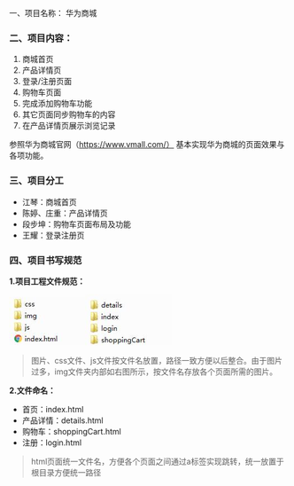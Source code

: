 一、项目名称： 华为商城

### 二、项目内容：

1. 商城首页
2. 产品详情页
3. 登录/注册页面 
4. 购物车页面
5. 完成添加购物车功能
6. 其它页面同步购物车的内容
7. 在产品详情页展示浏览记录

参照华为商城官网（https://www.vmall.com/） 基本实现华为商城的页面效果与各项功能。

### 三、项目分工

- 江琴：商城首页
- 陈婷、庄重：产品详情页
- 段步坤：购物车页面布局及功能
- 王耀：登录注册页

### 四、项目书写规范

**1.项目工程文件规范：**

![folder](\img\folder.jpg)![img](\img\img.jpg)

> 图片、css文件、js文件按文件名放置，路径一致方便以后整合。由于图片过多，img文件夹内部如右图所示，按文件名存放各个页面所需的图片。

**2.文件命名：**

- 首页：index.html
- 产品详情：details.html
- 购物车：shoppingCart.html
- 注册：login.html

> html页面统一文件名，方便各个页面之间通过a标签实现跳转，统一放置于根目录方便统一路径



